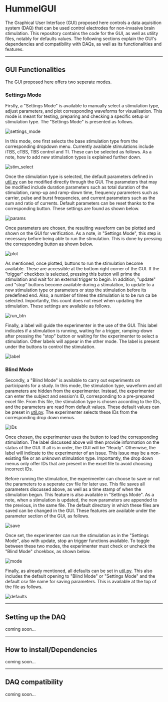 # HummelGUI
The Graphical User Interface (GUI) proposed here controls a data aquisition system (DAQ) that can be used control electrodes for non-invasive brain stimulation. This repository contains the code for the GUI, as well as utility files, notably for defaults values. The following sections explain the GUI's dependencies and compatibility with DAQs, as well as its functionalities and features.
___
## GUI Functionalities
The GUI proposed here offers two seperate modes. 
### Settings Mode
Firstly, a "Settings Mode" is available to manually select a stimulation type, adjust parameters, and plot corresponding waveforms for visualisation. This mode is meant for testing, preparing and checking a specific setup or stimulation type. The "Settings Mode" is presented as follows.

![settings_mode](demo/settings_mode.png)

In this mode, one first selects the base stimulation type from the corresponding dropdown menu. Currently available stimulations include iTBS, cTBS, TBS control and TI. These can be selected as follows. As a note, how to add new stimulation types is explained further down.

![stim_select](demo/select_stim.png)

Once the stimulation type is selected, the default parameters defined in [util.py](HummelGUI/util.py) can be modified directly through the GUI. The parameters that may be modified include duration parameters such as total duration of the stimulation, ramp-up and ramp-down time, frequency parameters such as carrier, pulse and burst frequencies, and current parameters such as the sum and ratio of currents. Default parameters can be reset thanks to the corresponding button. These settings are found as shown below.

![params](demo/params.png)

Once parameters are chosen, the resulting waveform can be plotted and shown on the GUI for verification. As a note, in "Settings Mode", this step is necessary before being able to run the stimulation. This is done by pressing the corresponding button as shown below.

![plot](demo/waveform.png)

As mentioned, once plotted, buttons to run the stimulation become available. These are accessible at the bottom right corner of the GUI. If the "trigger" checkbox is selected, pressing this button will prime the stimulation and wait for an external trigger to begin. In addition, "update" and "stop" buttons become available during a stimulation, to update to a new stimulation type or parameters or stop the stimulation before its predefined end. Also, a number of times the stimulation is to be run ca be selected. Importantly, this count does not reset when updating the stimulation. These settings are available as follows.

![run_btn](demo/run_stim.png)

Finally, a label will guide the experimenter in the use of the GUI. This label indicates if a stimulation is running, waiting for a trigger, ramping-down after pressing the "stop" button or waiting for the experimenter to select a stimulation. Other labels will appear in the other mode. The label is present under the buttons to control the stimulation.

![label](demo/label.png)

### Blind Mode
Secondly, a "Blind Mode" is available to carry out experiments on participants for a study. In this mode, the stimulation type, waveform and all parameters are hidden from the experimenter. Instead, the experimenter can enter the subject and session's ID, corresponding to a pre-prepared excel file. From this file, the stimulation type is chosen according to the IDs, and the parameters are read from default values. These default values can be preset in [util.py](HummelGUI/util.py). The experimenter selects these IDs from the corresponding drop down menus.

![IDs](demo/subj_sess.png)

Once chosen, the experimenter uses the button to load the corresponding stimulation. The label discussed above will then provide information on the status of the GUI. If all is in order, the GUI will be "Ready". Otherwise, the label will indicate to the experimenter of an issue. This issue may be a non-existing file or an unknown stimulation type. Importantly, the drop down menus only offer IDs that are present in the excel file to avoid choosing incorrect IDs.

Before running the stimulation, the experimenter can choose to save or not the parameters to a seperate csv file for later use. This file saves all parameters discussed above, as well as a time stamp of when the stimulation begun. This feature is also available in "Settings Mode". As a note, when a stimulation is updated, the new parameters are appended to the previous, in the same file. The default directory in which these files are saved can be changed in the GUI. These features are available under the parameter section of the GUI, as follows.

![save](demo/save_params.png)

Once set, the experimenter can run the stimulation as in the "Settings Mode", also with update, stop an trigger functions available. To toggle between these two modes, the experimenter must check or uncheck the "Blind Mode" chcekbox, as shown below.

![mode](demo/mode_switch.png)

Finally, as already mentioned, all defaults can be set in [util.py](HummelGUI/util.py). This also includes the default opening to "Blind Mode" or "Settings Mode" and the default csv file name for saving parameters. This is available at the top of the file as follows.

![defaults](demo/defaults.png)
___
## Setting up the DAQ
coming soon...
___
## How to install/Dependencies
coming soon...
___
## DAQ compatibility
coming soon...


